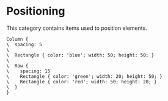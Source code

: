Positioning
===========

This category contains items used to position elements.

```style
Column {
\  spacing: 5
\
\  Rectangle { color: 'blue'; width: 50; height: 50; }
\
\  Row {
\    spacing: 15
\    Rectangle { color: 'green'; width: 20; height: 50; }
\    Rectangle { color: 'red'; width: 50; height: 20; }
\  }
}
```